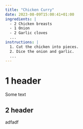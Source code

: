 ```yaml
---
title: "Chicken Curry"
date: 2023-08-09T15:00:41+01:00
ingredients: |
  - 2 Chicken breasts
  - 1 Onion
  - 2 Garlic cloves
  ...
instructions: |
  1. Cut the chicken into pieces.
  2. Dice the onion and garlic.
  ...
---
```


# 1 header

Some text

## 2 header

adfadf